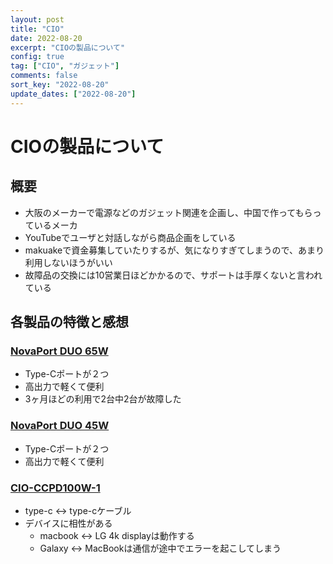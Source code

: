 ```yaml
---
layout: post
title: "CIO"
date: 2022-08-20
excerpt: "CIOの製品について"
config: true
tag: ["CIO", "ガジェット"]
comments: false
sort_key: "2022-08-20"
update_dates: ["2022-08-20"]
---
```


# CIOの製品について

## 概要
 - 大阪のメーカーで電源などのガジェット関連を企画し、中国で作ってもらっているメーカ
 - YouTubeでユーザと対話しながら商品企画をしている
 - makuakeで資金募集していたりするが、気になりすぎてしまうので、あまり利用しないほうがいい
 - 故障品の交換には10営業日ほどかかるので、サポートは手厚くないと言われている

## 各製品の特徴と感想

### [NovaPort DUO 65W](https://connectinternationalone.co.jp/cioproduct/adapter/novaport/novaport-duo-65w/)
 - Type-Cポートが２つ
 - 高出力で軽くて便利
 - 3ヶ月ほどの利用で2台中2台が故障した

### [NovaPort DUO 45W](https://connectinternationalone.co.jp/cioproduct/adapter/novaport/cio-g45w2c/)
 - Type-Cポートが２つ
 - 高出力で軽くて便利

### [CIO-CCPD100W-1](https://connectinternationalone.co.jp/cioproduct/cable/toughline/cio-ccpd100w-1/)
 - type-c <-> type-cケーブル
 - デバイスに相性がある
   - macbook <-> LG 4k displayは動作する
   - Galaxy <-> MacBookは通信が途中でエラーを起こしてしまう

